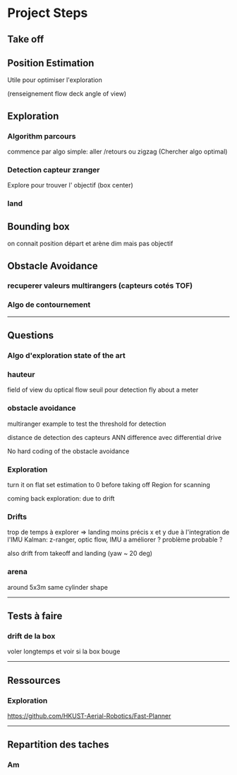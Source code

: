 # Project Steps

## Take off

## Position Estimation
Utile pour optimiser l'exploration

(renseignement flow deck angle of view)

## Exploration

### Algorithm parcours
commence par algo simple: aller /retours ou zigzag
(Chercher algo optimal)

### Detection capteur zranger
Explore pour trouver l' objectif (box center)

### land


## Bounding box
on connait position départ et arène dim mais pas objectif

## Obstacle Avoidance

### recuperer valeurs multirangers (capteurs cotés TOF)

### Algo de contournement

---

## Questions

### Algo d'exploration state of the art

### hauteur
field of view du optical flow
seuil pour detection
fly about a meter

### obstacle avoidance

multiranger example to test the threshold for detection

distance de detection des capteurs
ANN difference avec differential drive

No hard coding of the obstacle avoidance

### Exploration
turn it on flat
set estimation to 0 before taking off
Region for scanning

coming back exploration: due to drift

### Drifts 
trop de temps à explorer => landing moins précis
x et y due à l'integration de l'IMU
Kalman: z-ranger, optic flow, IMU
a améliorer ? problème probable ?

also drift from takeoff and landing (yaw ~ 20 deg)

### arena
around 5x3m
same cylinder shape

---

## Tests à faire

### drift de la box
voler longtemps et voir si la box bouge

---
## Ressources

### Exploration
https://github.com/HKUST-Aerial-Robotics/Fast-Planner

---
## Repartition des taches

### Am